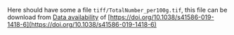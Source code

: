 Here should have some a file `tiff/TotalNumber_per100g.tif`, this file can be download from [Data availability](https://www.nature.com/articles/s41586-019-1418-6#data-availability) of [https://doi.org/10.1038/s41586-019-1418-6](https://doi.org/10.1038/s41586-019-1418-6)